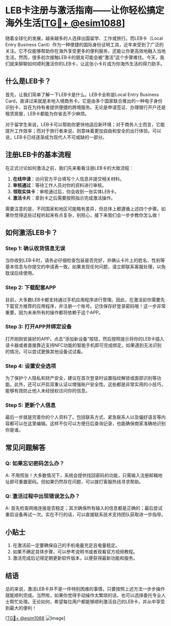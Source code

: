 # LEB卡注册与激活指南——让你轻松搞定海外生活[[TG💪+ @esim1088](https://t.me/s/esim1088)]

随着全球化的发展，越来越多的人选择出国留学、工作或旅行。而LEB卡（Local Entry Business Card）作为一种便捷的国际身份证明工具，近年来受到了广泛的关注。它不仅能够帮助你在海外享受更多的便利服务，还能让你更高效地融入当地生活。然而，很多初次接触LEB卡的朋友可能会被“激活”这个步骤难住。今天，我们就来聊聊如何顺利激活你的LEB卡，让这张小卡片成为你海外生活的得力助手。

## 什么是LEB卡？

首先，让我们简单了解一下LEB卡是什么。LEB卡全称是Local Entry Business Card，直译过来就是本地入境商务卡。它是由多个国家联合推出的一种电子身份识别卡，旨在为持有者提供便捷的跨境服务。无论是申请签证、办理银行开户还是租赁房屋，LEB卡都能为你省去不少麻烦。

对于留学生来说，LEB卡可以帮助你更快地适应新环境；对于商务人士而言，它能提升工作效率；而对于旅行者来说，则意味着更加自由和安全的出行体验。可以说，LEB卡已经逐渐成为现代人不可或缺的一部分。

## 注册LEB卡的基本流程

在正式讨论如何激活之前，我们先来看看注册LEB卡的大致流程：

1. **在线申请**：访问官方平台填写个人信息并提交相关材料。
2. **审核通过**：等待工作人员对你的资料进行审核。
3. **领取实体卡**：审核通过后，你会收到一张实体LEB卡。
4. **激活卡片**：拿到卡之后需要按照指示完成激活操作。

需要注意的是，不同国家和地区可能略有差异，但总体上都遵循上述四个步骤。如果你觉得这些过程听起来有点复杂，别担心，接下来我们会一步步教你怎么做！

## 如何激活LEB卡？

### Step 1: 确认收货信息无误

当你收到LEB卡时，请务必仔细检查包装是否完好，并确认卡片上的姓名、性别等基本信息与你提交的申请表一致。如果发现任何问题，请立即联系客服处理，以免耽误后续使用。

### Step 2: 下载配套APP

目前，大多数LEB卡都支持通过手机应用程序进行管理。因此，在激活前你需要先下载官方推荐的应用程序，并注册一个账号。记住保存好登录密码哦！这一步非常重要，因为未来所有的操作都将依赖于这个APP。

### Step 3: 打开APP并绑定设备

打开刚刚安装好的APP，点击“添加新设备”按钮，然后按照提示将你的LEB卡插入读卡器或者直接靠近支持NFC功能的智能手机即可完成绑定。如果遇到无法识别的情况，可以尝试更换其他设备试试看。

### Step 4: 设置安全选项

为了保护个人隐私和财产安全，建议在首次登录时设置指纹解锁或面部识别等功能。此外，还可以开启双重认证以增强账户安全性。这些都是非常实用的小技巧，能够有效防止他人未经授权访问你的信息。

### Step 5: 更新个人信息

最后一步就是完善你的个人资料了。包括联系方式、紧急联系人以及偏好语言等内容都可以在这里编辑。这样不仅可以方便日后查询记录，也能确保商家准确地识别你是谁。

## 常见问题解答

### Q: 如果忘记密码怎么办？
A: 不用慌张！大多数情况下，系统会提供找回密码的功能，只需输入注册邮箱地址即可重置密码。但如果仍然存在问题，可以拨打客服热线寻求帮助。

### Q: 激活过程中出现错误怎么办？
A: 首先检查网络连接是否稳定；其次确保所有输入的信息都是正确的；最后尝试重启设备再试一次。实在不行的话，可以直接联系技术支持团队获取进一步指导。

## 小贴士

1. 在激活前一定要确保自己的手机电量充足且电量稳定。
2. 如果不确定具体步骤，可以参考说明书或者观看官方视频教程。
3. 激活完成后记得定期更新软件版本，以便获得最新功能和服务。

## 结语

总的来说，激活LEB卡并不是一件特别困难的事情，只要按照上述方法一步步操作就能顺利完成。当然啦，如果你觉得手动操作太繁琐的话，也可以选择委托专业人士帮忙处理。无论如何，希望每位用户都能够顺利激活自己的LEB卡，并从中享受到最大的便利！

[[TG💪+ @esim1088](https://t.me/s/esim1088) ![Image](https://i.postimg.cc/4NQfJmqS/Snipaste-2025-05-13-00-14-12.png)]
